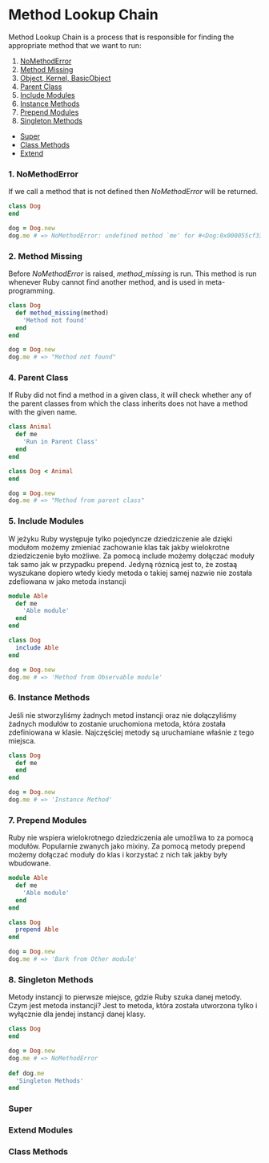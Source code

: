 # Method Lookup Chain
Method Lookup Chain is a process that is responsible for finding the appropriate method that we want to run:

1. [NoMethodError](#noMethodError)
2. [Method Missing](#methodMissing)
3. [Object, Kernel, BasicObject](#basicObject)
4. [Parent Class](#parentClass)
5. [Include Modules](#includeModules)
6. [Instance Methods](#instanceMethods)
7. [Prepend Modules](#prependModules)
8. [Singleton Methods](#singletonMethods)

- [Super](#super)
- [Class Methods](#classMethods)
- [Extend](#extendModules)

### <a name="noMethodError">1. NoMethodError</a>
If we call a method that is not defined then _NoMethodError_ will be returned.

``` Ruby
class Dog
end

dog = Dog.new
dog.me # => NoMethodError: undefined method `me' for #<Dog:0x000055cf33cc59b8>
```

### <a name="methodMissing">2. Method Missing</a>
Before _NoMethodError_ is raised, _method_missing_ is run. This method is run whenever Ruby cannot find another method, and is used in meta-programming.

``` Ruby
class Dog
  def method_missing(method)
    'Method not found'
  end
end

dog = Dog.new
dog.me # => "Method not found"
```
<!-- 
### <a name="basicObject">3. Object, Kernel, BasicObject</a>
Następnym miejscem w którym szuka Ruby jest klasa nadrzędna. Tak naprawdę nawet klasa, która jawnie nie dziedziczy z żadnej klasy dziedziczy z klasy Object.
  Natomiast klasa object dzidziczyz klasy BasicObject.
  Między nimi znajduję się jeszcze moduł kernel
  
  dog.equal? 'as' => false
Jakim cudem to działa?

Ponieważ
Każda klasa dziedziczy z klasy Object, która dziedziczy z BasicObject. Możemy to sprawdzić następująco.
Dog.superclass
Dog.superclass.superclass

Jak widzimy dalej już nic nie ma
Dog.superclass.superclass.superclass

Jednak to nie są wszyscy rodzice z których dziedziczy Dog. Jeśli chcemy to sprawdzić musimy uruchomić metode ancestors.

Dog.ancestors => [Dog, Object, Kernel, BasicObject]

Jak to możliwe? Ponieważ Kernel nie jest klasą tylko modułem możemy to sprawdzić

Dog.ancestors.map { |d| "#{e.class}: #{e}" } => ["Class: Dog", "Class: Object", "Module: Kernel", "Class: BasicObject"]
-->
  
### <a name="parentClass">4. Parent Class</a>
If Ruby did not find a method in a given class, it will check whether any of the parent classes from which the class inherits does not have a method with the given name.

``` Ruby
class Animal
  def me
    'Run in Parent Class'
  end
end

class Dog < Animal
end

dog = Dog.new
dog.me # => "Method from parent class"
```

### <a name="includeModules">5. Include Modules</a>
W jeżyku Ruby występuje tylko pojedyncze dziedziczenie ale dzięki modułom możemy zmieniać zachowanie klas tak jakby wielokrotne dziedziczenie było możliwe.
Za pomocą include możemy dołączać moduły tak samo jak w przypadku prepend. Jedyną róznicą jest to, że zostaą wyszukane dopiero wtedy kiedy metoda o takiej samej nazwie nie została zdefiowana w jako metoda instancji

``` Ruby
module Able
  def me
    'Able module'
  end
end

class Dog
  include Able
end

dog = Dog.new
dog.me # => 'Method from Observable module'
```

### <a name="instanceMethods">6. Instance Methods</a>
Jeśli nie stworzyliśmy żadnych metod instancji oraz nie dołączyliśmy żadnych modułów to zostanie uruchomiona metoda, która została zdefiniowana w klasie. Najczęściej metody są uruchamiane właśnie z tego miejsca.
``` Ruby
class Dog
  def me
  end
end

dog = Dog.new
dog.me # => 'Instance Method'
```

### <a name="prependModules">7. Prepend Modules</a>
Ruby nie wspiera wielokrotnego dziedziczenia ale umożliwa to za pomocą modułów. Popularnie zwanych jako mixiny. Za pomocą metody prepend możemy dołączać moduły do klas i korzystać z nich tak jakby były wbudowane.

``` Ruby
module Able
  def me
    'Able module'
  end
end

class Dog
  prepend Able
end

dog = Dog.new
dog.me # => 'Bark from Other module'
```

### <a name="singletonMethods">8. Singleton Methods</a>
Metody instancji to pierwsze miejsce, gdzie Ruby szuka danej metody. Czym jest metoda instancji? Jest to metoda, która została utworzona tylko i wyłącznie dla jendej instancji danej klasy.

``` Ruby
class Dog
end

dog = Dog.new
dog.me # => NoMethodError
  
def dog.me
  'Singleton Methods'
end
```

### <a name="super">Super</a>
### <a name="extendModules">Extend Modules</a>
### <a name="classMethods">Class Methods</a>

